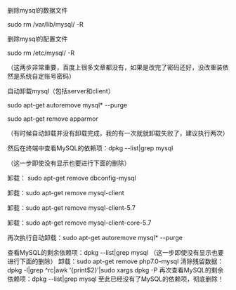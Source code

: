 删除mysql的数据文件

sudo rm /var/lib/mysql/ -R

删除mysql的配置文件

sudo rm /etc/mysql/ -R

（这两步非常重要，百度上很多文章都没有，如果是改完了密码还好，没改重装依然是系统自定账号密码）

自动卸载mysql（包括server和client）

sudo apt-get autoremove mysql* --purge

sudo apt-get remove apparmor

（有时候自动卸载并没有卸载完成，我的有一次就就卸载失败了，建议执行两次）

然后在终端中查看MySQL的依赖项：dpkg --list|grep mysql

（这一步即使没有显示也要进行下面的删除）

卸载： sudo apt-get remove dbconfig-mysql

卸载：sudo apt-get remove mysql-client

卸载：sudo apt-get remove mysql-client-5.7

卸载：sudo apt-get remove mysql-client-core-5.7

再次执行自动卸载：sudo apt-get autoremove mysql* --purge

查看MySQL的剩余依赖项：dpkg --list|grep mysql
（这一步即使没有显示也要进行下面的删除）
卸载：sudo apt-get remove php7.0-mysql
清除残留数据：dpkg -l|grep ^rc|awk ‘{print$2}’|sudo xargs dpkg -P
再次查看MySQL的剩余依赖项：dpkg --list|grep mysql
至此已经没有了MySQL的依赖项，彻底删除！
